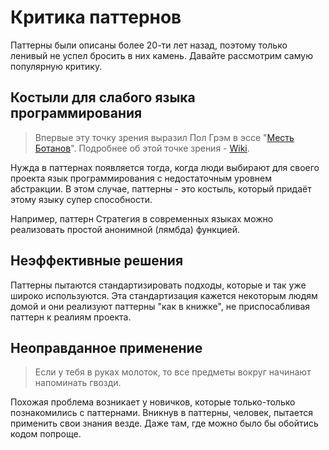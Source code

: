 # Критика паттернов

Паттерны были описаны более 20-ти лет назад, поэтому только ленивый не успел бросить в них камень.
Давайте рассмотрим самую популярную критику.

## Костыли для слабого языка программирования

> Впервые эту точку зрения выразил Пол Грэм в эссе "[Месть Ботанов](https://habr.com/ru/articles/267865/)".
> Подробнее об этой точке зрения - [Wiki](https://wiki.c2.com/?AreDesignPatternsMissingLanguageFeatures).

Нужда в паттернах появляется тогда,
когда люди выбирают для своего проекта язык программирования с недостаточным уровнем абстракции.
В этом случае, паттерны - это костыль, который придаёт этому языку супер способности.

Например, паттерн Стратегия в современных языках можно реализовать простой анонимной (лямбда) функцией.

[//]: # (TODO: Создать ссылку на паттерн Стратегия после написания о нем задания.)

## Неэффективные решения

Паттерны пытаются стандартизировать подходы, которые и так уже широко используются.
Эта стандартизация кажется некоторым людям домой и они реализуют паттерны "как в книжке",
не приспосабливая паттерн к реалиям проекта.

## Неоправданное применение

> Если у тебя в руках молоток, то все предметы вокруг начинают напоминать гвозди.

Похожая проблема возникает у новичков, которые только-только познакомились с паттернами. Вникнув в паттерны, человек,
пытается применить свои знания везде. Даже там, где можно было бы обойтись кодом попроще.